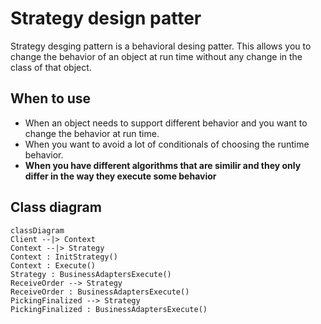 # Strategy design patter

Strategy desging pattern is a behavioral desing patter. This allows you to change the behavior of an object at run time without any 
change in the class of that object.

## When to use 

- When an object needs to support different behavior and you want to change the behavior at run time.
- When you want to avoid a lot of conditionals of choosing the runtime behavior.
- <b>When you have different algorithms that are similir and they only differ in the way they execute some behavior</b>

## Class diagram 

```mermaid
classDiagram
Client --|> Context
Context --|> Strategy
Context : InitStrategy()
Context : Execute()
Strategy : BusinessAdaptersExecute()
ReceiveOrder --> Strategy
ReceiveOrder : BusinessAdaptersExecute()
PickingFinalized --> Strategy
PickingFinalized : BusinessAdaptersExecute()
```
